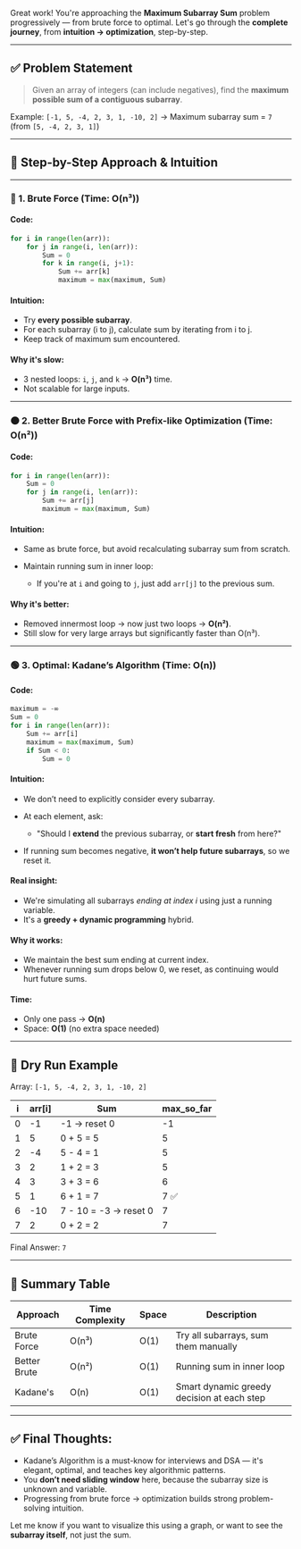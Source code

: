 Great work! You're approaching the **Maximum Subarray Sum** problem progressively — from brute force to optimal. Let's go through the **complete journey**, from **intuition → optimization**, step-by-step.

---

## ✅ Problem Statement

> Given an array of integers (can include negatives), find the **maximum possible sum of a contiguous subarray**.

Example:
`[-1, 5, -4, 2, 3, 1, -10, 2]` → Maximum subarray sum = `7` (from `[5, -4, 2, 3, 1]`)

---

## 🧠 Step-by-Step Approach & Intuition

---

### 🔴 1. **Brute Force** (Time: O(n³))

#### Code:

```python
for i in range(len(arr)):
    for j in range(i, len(arr)):
        Sum = 0
        for k in range(i, j+1):
            Sum += arr[k]
            maximum = max(maximum, Sum)
```

#### Intuition:

* Try **every possible subarray**.
* For each subarray (i to j), calculate sum by iterating from i to j.
* Keep track of maximum sum encountered.

#### Why it's slow:

* 3 nested loops: `i`, `j`, and `k` → **O(n³)** time.
* Not scalable for large inputs.

---

### 🟠 2. **Better Brute Force with Prefix-like Optimization** (Time: O(n²))

#### Code:

```python
for i in range(len(arr)):
    Sum = 0
    for j in range(i, len(arr)):
        Sum += arr[j]
        maximum = max(maximum, Sum)
```

#### Intuition:

* Same as brute force, but avoid recalculating subarray sum from scratch.
* Maintain running sum in inner loop:

  * If you're at `i` and going to `j`, just add `arr[j]` to the previous sum.

#### Why it's better:

* Removed innermost loop → now just two loops → **O(n²)**.
* Still slow for very large arrays but significantly faster than O(n³).

---

### 🟢 3. **Optimal: Kadane’s Algorithm** (Time: O(n))

#### Code:

```python
maximum = -∞
Sum = 0
for i in range(len(arr)):
    Sum += arr[i]
    maximum = max(maximum, Sum)
    if Sum < 0:
        Sum = 0
```

#### Intuition:

* We don’t need to explicitly consider every subarray.
* At each element, ask:

  * "Should I **extend** the previous subarray, or **start fresh** from here?"
* If running sum becomes negative, **it won’t help future subarrays**, so we reset it.

#### Real insight:

* We're simulating all subarrays *ending at index i* using just a running variable.
* It's a **greedy + dynamic programming** hybrid.

#### Why it works:

* We maintain the best sum ending at current index.
* Whenever running sum drops below 0, we reset, as continuing would hurt future sums.

#### Time:

* Only one pass → **O(n)**
* Space: **O(1)** (no extra space needed)

---

## 🧮 Dry Run Example

Array: `[-1, 5, -4, 2, 3, 1, -10, 2]`

| i | arr\[i] | Sum                   | max\_so\_far |
| - | ------- | --------------------- | ------------ |
| 0 | -1      | -1 → reset 0          | -1           |
| 1 | 5       | 0 + 5 = 5             | 5            |
| 2 | -4      | 5 - 4 = 1             | 5            |
| 3 | 2       | 1 + 2 = 3             | 5            |
| 4 | 3       | 3 + 3 = 6             | 6            |
| 5 | 1       | 6 + 1 = 7             | 7 ✅          |
| 6 | -10     | 7 - 10 = -3 → reset 0 | 7            |
| 7 | 2       | 0 + 2 = 2             | 7            |

Final Answer: `7`

---

## 🧠 Summary Table

| Approach     | Time Complexity | Space | Description                                |
| ------------ | --------------- | ----- | ------------------------------------------ |
| Brute Force  | O(n³)           | O(1)  | Try all subarrays, sum them manually       |
| Better Brute | O(n²)           | O(1)  | Running sum in inner loop                  |
| Kadane's     | O(n)            | O(1)  | Smart dynamic greedy decision at each step |

---

## ✅ Final Thoughts:

* Kadane’s Algorithm is a must-know for interviews and DSA — it's elegant, optimal, and teaches key algorithmic patterns.
* You **don’t need sliding window** here, because the subarray size is unknown and variable.
* Progressing from brute force → optimization builds strong problem-solving intuition.

Let me know if you want to visualize this using a graph, or want to see the **subarray itself**, not just the sum.
